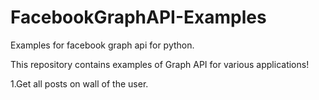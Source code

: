 # FacebookGraphAPI-Examples
Examples for facebook graph api for python.

This repository contains examples of Graph API for various applications!

1.Get all posts on wall of the user.

